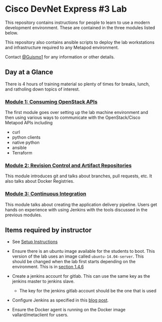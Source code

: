 # Cisco DevNet Express #3 Lab

This repository contains instructions for people to learn to use
 a modern development environment. These are contained in the
three modules listed below. 

This repository also contains ansible scripts to deploy the lab
workstations and infrastructure required to any Metapod environment. 

Contact [@Guismo1](http://twitter.com/Guismo1) for any information or
other details. 

## Day at a Glance
There is 4 hours of training material so plenty of times for breaks, lunch,
and ratholing down topics of interest.

### [Module 1: Consuming OpenStack APIs](https://github.com/Guismo1/DevNet-Express-3/tree/master/01-ConsumingOpenStack)

The first module goes over setting up the lab machine environment and then
using various ways to communicate with the OpenStack/Cisco Metapod APIs including

* curl
* python clients
* native python
* ansible
* Terraform

### [Module 2: Revision Control and Artifact Repositories](https://github.com/Guismo1/DevNet-Express-3/tree/master/02-GitAndRegistries)

This module introduces git and talks about branches, pull requests, etc. 
It also talks about Docker Registries. 

### [Module 3: Continuous Integration](https://github.com/Guismo1/DevNet-Express-3/tree/master/03-ContinuousIntegration)

This module talks about creating the application delivery pipeline. 
Users get hands on experience with using Jenkins with the tools discussed 
in the previous modules. 


## Items required by instructor

* See [Setup Instructions](https://github.com/Guismo1/DevNet-Express-3/tree/master/00-Setup)

* Ensure there is an ubuntu image available for the students to boot.  This version of the lab uses an image called ```ubuntu-14.04-server```.  This should be changed when the lab first starts depending on the environment.  This is in [section 1.4.6](https://github.com/Guismo1/DevNet-Express-3/tree/master/01-ConsumingOpenStack#146-create-a-new-instance)

* Create a jenkins account for gitlab.  This can use the same key as the jenkins master to jenkins slave.  
  * The key for the jenkins gitlab account should be the one that is used 

* Configure Jenkins as specified in this [blog post]( http://benincosa.com/?p=3352 ). 

* Ensure the Docker agent is running on the Docker image vallard/metaclient for users.  
